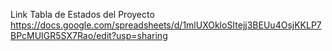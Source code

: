 Link Tabla de Estados del Proyecto 
https://docs.google.com/spreadsheets/d/1mlUXOkloSItejj3BEUu4OsjKKLP7BPcMUIGR5SX7Rao/edit?usp=sharing
